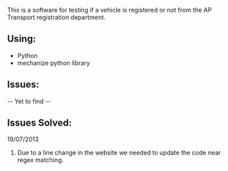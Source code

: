 This is a software for testing if a vehicle is registered or not
from the AP Transport registration department.

Using:
-----
* Python
* mechanize python library

Issues:
------
-- Yet to find --

Issues Solved:
--------------
19/07/2013
1. Due to a line change in the website we needed to update the code near regex matching.

